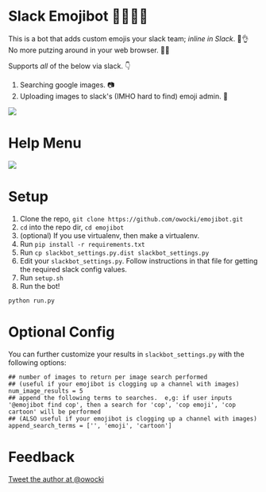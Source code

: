 # Slack Emojibot 💩🤖🌈💨

This is a bot that adds custom emojis your slack team; *inline in Slack*. 🤔👌  No more putzing around in your web browser. 💃🎉

Supports *all* of the below via slack. 👇

1. Searching google images. 📷
2. Uploading images to slack's (IMHO hard to find) emoji admin. 🚀

<img src='https://raw.githubusercontent.com/owocki/emojibot/master/examples/howto.gif' />

# Help Menu

<img src='http://bits.owocki.com/0q1i460V1S0n/Image%202016-06-21%20at%2010.02.13%20AM.png' />

# Setup

1. Clone the repo, `git clone https://github.com/owocki/emojibot.git`
2. `cd` into the repo dir, `cd emojibot`
3. (optional) If you use virtualenv, then make a virtualenv.
4. Run `pip install -r requirements.txt`
5. Run `cp slackbot_settings.py.dist slackbot_settings.py`
6. Edit your `slackbot_settings.py`.  Follow instructions in that file for getting the required slack config values.
7. Run `setup.sh`
8. Run the bot! 

```
python run.py
```

# Optional Config

You can further customize your results in `slackbot_settings.py` with the following options:

```
## number of images to return per image search performed
## (useful if your emojibot is clogging up a channel with images)
num_image_results = 5
## append the following terms to searches.  e,g: if user inputs '@emojibot find cop', then a search for 'cop', 'cop emoji', 'cop cartoon' will be performed
## (ALSO useful if your emojibot is clogging up a channel with images)
append_search_terms = ['', 'emoji', 'cartoon']
```

# Feedback

[Tweet the author at @owocki](http://twitter.com/owocki)

<!-- Google Analytics --> 
<img src='https://ga-beacon.appspot.com/UA-1014419-15/owocki/emojibot' style='width:1px; height:1px;' >